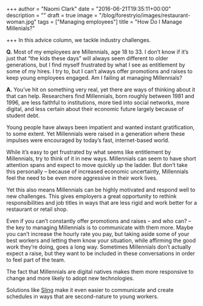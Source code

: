 +++
author = "Naomi Clark"
date = "2016-06-21T19:35:11+00:00"
description = ""
draft = true
image = "/blog/forestryio/images/restaurant-woman.jpg"
tags = ["Managing employees"]
title = "How Do I Manage Millenials?"

+++
In this advice column, we tackle industry challenges.

**Q.** Most of my employees are Millennials, age 18 to 33\. I don’t know if it’s just that “the kids these days” will always seem different to older generations, but I find myself frustrated by what I see as entitlement by some of my hires. I try to, but I can’t always offer promotions and raises to keep young employees engaged. Am I failing at managing Millennials?

**A.** You’ve hit on something very real, yet there are ways of thinking about it that can help. Researchers find Millennials, born roughly between 1981 and 1996, are less faithful to institutions, more tied into social networks, more digital, and less certain about their economic future largely because of student debt.

Young people have always been impatient and wanted instant gratification, to some extent. Yet Millennials were raised in a generation where these impulses were encouraged by today’s fast, internet-based world.

While it’s easy to get frustrated by what seems like entitlement by Millennials, try to think of it in new ways. Millennials can seem to have short attention spans and expect to move quickly up the ladder. But don’t take this personally – because of increased economic uncertainty, Millennials feel the need to be even more aggressive in their work lives.

Yet this also means Millennials can be highly motivated and respond well to new challenges. This gives employers a great opportunity to rethink responsibilities and job titles in ways that are less rigid and work better for a restaurant or retail shop.

Even if you can’t constantly offer promotions and raises – and who can? – the key to managing Millennials is to communicate with them more. Maybe you can’t increase the hourly rate you pay, but taking aside some of your best workers and letting them know your situation, while affirming the good work they’re doing, goes a long way. Sometimes Millennials don’t actually expect a raise, but they want to be included in these conversations in order to feel part of the team.

The fact that Millennials are digital natives makes them more responsive to change and more likely to adopt new technologies.

Solutions like [Sling](https://getsling.com) make it even easier to communicate and create schedules in ways that are second-nature to young workers.